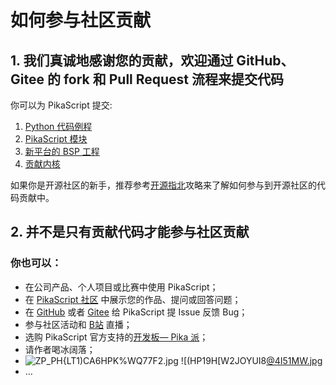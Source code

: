 # 如何参与社区贡献

## 1. 我们真诚地感谢您的贡献，欢迎通过 GitHub、Gitee 的 fork 和 Pull Request 流程来提交代码
你可以为 PikaScript 提交:

1. [Python 代码例程](https://gitee.com/lyon1998/pikascript/tree/master/examples)
1. [PikaScript 模块](https://www.yuque.com/liang-mltek/pikascript/xq50e1)
1. [新平台的 BSP 工程](https://www.yuque.com/liang-mltek/pikascript/yxf6h8)
1. [贡献内核](https://www.yuque.com/liang-mltek/pikascript/vigtwa)

如果你是开源社区的新手，推荐参考[开源指北](https://gitee.com/opensource-guide/guide/%E7%AC%AC%E4%B8%89%E9%83%A8%E5%88%86%EF%BC%9A%E5%B0%9D%E8%AF%95%E5%8F%82%E4%B8%8E%E5%BC%80%E6%BA%90/%E7%AC%AC%207%20%E5%B0%8F%E8%8A%82%EF%BC%9A%E6%8F%90%E4%BA%A4%E7%AC%AC%E4%B8%80%E4%B8%AA%20Pull%20Request/)攻略来了解如何参与到开源社区的代码贡献中。
## 2. 并不是只有贡献代码才能参与社区贡献
### 你也可以：

- 在公司产品、个人项目或比赛中使用 PikaScript；
- 在 [PikaScript 社区](https://whycan.com/f_55.html) 中展示您的作品、提问或回答问题；
- 在 [GitHub](https://github.com/pikasTech/pikascript) 或者 [Gitee](https://gitee.com/lyon1998/pikascript) 给 PikaScript 提 Issue 反馈 Bug；
- 参与社区活动和 [B站](https://space.bilibili.com/5365336) 直播；
- 选购 PikaScript 官方支持的[开发板— Pika 派](https://item.taobao.com/item.htm?spm=a230r.7195193.1997079397.8.560344bf9htrXT&id=654947372034&abbucket=9)；
- 请作者喝冰阔落；
- ![ZP_PH{LT1)CA6HPK%WQ77F2.jpg](https://cdn.nlark.com/yuque/0/2021/jpeg/22991477/1638662560015-6555610b-8ae4-40b8-a208-ee6ed0cb8f3f.jpeg#clientId=ub976d89d-2180-4&crop=0&crop=0.1925&crop=1&crop=0.8525&from=paste&height=380&id=ud2ea28d3&margin=%5Bobject%20Object%5D&name=ZP_PH%7BLT1%29CA6HPK%25WQ77F2.jpg&originHeight=1680&originWidth=1080&originalType=binary&ratio=1&rotation=0&showTitle=false&size=122572&status=done&style=none&taskId=u864e18e7-bc97-4dd7-a7d6-7863c94dffe&title=&width=243.99769592285156)	![(HP19H[W2JOYUI8[@4I51MW.jpg](https://cdn.nlark.com/yuque/0/2021/jpeg/22991477/1638662569904-7f5bf2e9-9058-446b-8a2c-560acb5c7380.jpeg#clientId=ub976d89d-2180-4&crop=0&crop=0&crop=1&crop=0.8194&from=paste&height=307&id=udbc4a6b1&margin=%5Bobject%20Object%5D&name=%28HP19H%5BW2JOYUI8%5B%404I51MW.jpg&originHeight=1804&originWidth=1315&originalType=binary&ratio=1&rotation=0&showTitle=false&size=119083&status=done&style=none&taskId=udb753dce-b2ef-45e0-8948-facbc0328d8&title=&width=223.99075317382812)
- …
